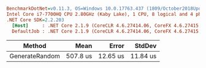 ``` ini

BenchmarkDotNet=v0.11.3, OS=Windows 10.0.17763.437 (1809/October2018Update/Redstone5)
Intel Core i7-7700HQ CPU 2.80GHz (Kaby Lake), 1 CPU, 8 logical and 4 physical cores
.NET Core SDK=2.2.203
  [Host]     : .NET Core 2.1.9 (CoreCLR 4.6.27414.06, CoreFX 4.6.27415.01), 64bit RyuJIT
  DefaultJob : .NET Core 2.1.9 (CoreCLR 4.6.27414.06, CoreFX 4.6.27415.01), 64bit RyuJIT


```
|         Method |     Mean |    Error |   StdDev |
|--------------- |---------:|---------:|---------:|
| GenerateRandom | 507.8 us | 12.65 us | 11.84 us |
